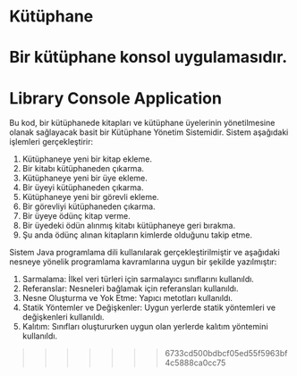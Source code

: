 
# Kütüphane
 Bir kütüphane konsol uygulamasıdır.
=======
# Library Console Application
 Bu kod, bir kütüphanede kitapları ve kütüphane üyelerinin yönetilmesine olanak sağlayacak 
basit bir Kütüphane Yönetim Sistemidir. Sistem aşağıdaki işlemleri gerçekleştirir: 
1. Kütüphaneye yeni bir kitap ekleme. 
2. Bir kitabı kütüphaneden çıkarma. 
3. Kütüphaneye yeni bir üye ekleme. 
4. Bir üyeyi kütüphaneden çıkarma. 
5. Kütüphaneye yeni bir görevli ekleme. 
6. Bir görevliyi kütüphaneden çıkarma. 
7. Bir üyeye ödünç kitap verme. 
8. Bir üyedeki ödün alınmış kitabı kütüphaneye geri bırakma. 
9. Şu anda ödünç alınan kitapların kimlerde olduğunu takip etme.
   
Sistem Java programlama dili kullanılarak gerçekleştirilmiştir ve aşağıdaki nesneye yönelik programlama kavramlarına uygun bir şekilde yazılmıştır: 
1. Sarmalama: İlkel veri türleri için sarmalayıcı sınıflarını kullanıldı. 
2. Referanslar: Nesneleri bağlamak için referansları kullanıldı. 
3. Nesne Oluşturma ve Yok Etme: Yapıcı metotları kullanıldı.  
4. Statik Yöntemler ve Değişkenler: Uygun yerlerde statik yöntemleri ve değişkenleri kullanıldı. 
5. Kalıtım: Sınıfları oluştururken uygun olan yerlerde kalıtım yöntemini kullanıldı. 
>>>>>>> 6733cd500bdbcf05ed55f5963bf4c5888ca0cc75

